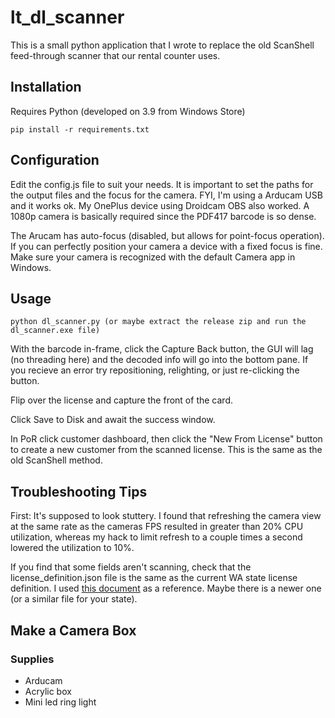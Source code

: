 # lt_dl_scanner

This is a small python application that I wrote to replace the old ScanShell feed-through scanner that our rental counter uses.

## Installation

Requires Python (developed on 3.9 from Windows Store)

    pip install -r requirements.txt

## Configuration

Edit the config.js file to suit your needs. It is important to set the paths for the output files and the focus for the camera. FYI, I'm using a Arducam USB and it works ok. My OnePlus device using Droidcam OBS also worked. A 1080p camera is basically required since the PDF417 barcode is so dense.

The Arucam has auto-focus (disabled, but allows for point-focus operation). If you can perfectly position your camera a device with a fixed focus is fine. Make sure your camera is recognized with the default Camera app in Windows.

## Usage

    python dl_scanner.py (or maybe extract the release zip and run the dl_scanner.exe file)

With the barcode in-frame, click the Capture Back button, the GUI will lag (no threading here) and the decoded info will go into the bottom pane. If you recieve an error try repositioning, relighting, or just re-clicking the button.

Flip over the license and capture the front of the card.

Click Save to Disk and await the success window.

In PoR click customer dashboard, then click the "New From License" button to create a new customer from the scanned license. This is the same as the old ScanShell method.

## Troubleshooting Tips

First: It's supposed to look stuttery. I found that refreshing the camera view at the same rate as the cameras FPS resulted in greater than 20% CPU utilization, whereas my hack to limit refresh to a couple times a second lowered the utilization to 10%.

If you find that some fields aren't scanning, check that the license_definition.json file is the same as the current WA state license definition. I used [this document](https://www.dol.wa.gov/driverslicense/docs/barcodeCalibration-EDLEID-2017.pdf) as a reference. Maybe there is a newer one (or a similar file for your state).

## Make a Camera Box

### Supplies

- Arducam
- Acrylic box
- Mini led ring light

